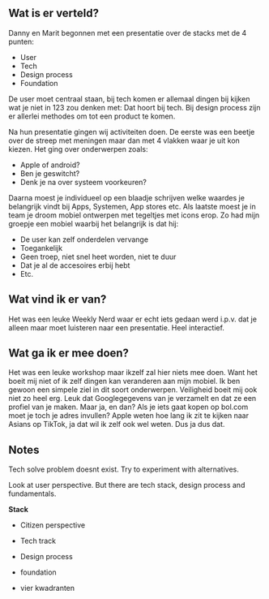 ## Wat is er verteld?
Danny en Marit begonnen met een presentatie over de stacks met de 4 punten:

- User
- Tech
- Design process
- Foundation

De user moet centraal staan, bij tech komen er allemaal dingen bij kijken wat je niet in 123 zou denken met: Dat hoort bij tech. Bij design process zijn er allerlei methodes om tot een product te komen.

Na hun presentatie gingen wij activiteiten doen. De eerste was een beetje over de streep met meningen maar dan met 4 vlakken waar je uit kon kiezen. Het ging over onderwerpen zoals:

- Apple of android?
- Ben je geswitcht?
- Denk je na over systeem voorkeuren?

Daarna moest je individueel op een blaadje schrijven welke waardes je belangrijk vindt bij Apps, Systemen, App stores etc. Als laatste moest je in team je droom mobiel ontwerpen met tegeltjes met icons erop. Zo had mijn groepje een mobiel waarbij het belangrijk is dat hij:

- De user kan zelf onderdelen vervange
- Toegankelijk
- Geen troep, niet snel heet worden, niet te duur
- Dat je al de accesoires erbij hebt
- Etc.

## Wat vind ik er van?
Het was een leuke Weekly Nerd waar er echt iets gedaan werd i.p.v. dat je alleen maar moet luisteren naar een presentatie. Heel interactief. 

## Wat ga ik er mee doen?
Het was een leuke workshop maar ikzelf zal hier niets mee doen. Want het boeit mij niet of ik zelf dingen kan veranderen aan mijn mobiel. Ik ben gewoon een simpele ziel in dit soort onderwerpen. Veiligheid boeit mij ook niet zo heel erg. Leuk dat Googlegegevens van je verzamelt en dat ze een profiel van je maken. Maar ja, en dan? Als je iets gaat kopen op bol.com moet je toch je adres invullen? Apple weten hoe lang ik zit te kijken naar Asians op TikTok, ja dat wil ik zelf ook wel weten. Dus ja dus dat. 

## Notes
Tech solve problem doesnt exist. Try to experiment with alternatives. 

Look at user perspective. But there are tech stack, design process and fundamentals. 

**Stack**

- Citizen perspective
- Tech track
- Design process
- foundation

- vier kwadranten

